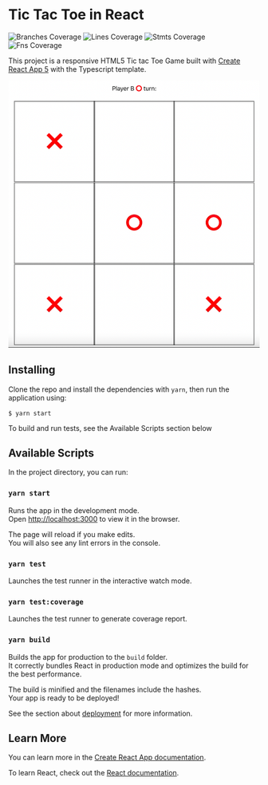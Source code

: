# Tic Tac Toe in React

![Branches Coverage](/coverage/badge-branches.svg)
![Lines Coverage](/coverage/badge-lines.svg)
![Stmts Coverage](/coverage/badge-statements.svg)
![Fns Coverage](/coverage/badge-functions.svg)

This project is a responsive HTML5 Tic tac Toe Game built with
[Create React App 5](https://github.com/facebook/create-react-app) with the Typescript template.

![preview image](preview.png)

## Installing

Clone the repo and install the dependencies with `yarn`,
then run the application using:

```shell
$ yarn start
```

To build and run tests, see the Available Scripts section
below

## Available Scripts

In the project directory, you can run:

### `yarn start`

Runs the app in the development mode.\
Open [http://localhost:3000](http://localhost:3000) to view it in the browser.

The page will reload if you make edits.\
You will also see any lint errors in the console.

### `yarn test`

Launches the test runner in the interactive watch mode.

### `yarn test:coverage`

Launches the test runner to generate coverage report.

### `yarn build`

Builds the app for production to the `build` folder.\
It correctly bundles React in production mode and optimizes the build for the best performance.

The build is minified and the filenames include the hashes.\
Your app is ready to be deployed!

See the section about [deployment](https://facebook.github.io/create-react-app/docs/deployment) for more information.

## Learn More

You can learn more in the [Create React App documentation](https://facebook.github.io/create-react-app/docs/getting-started).

To learn React, check out the [React documentation](https://reactjs.org/).
